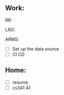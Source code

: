 ## Work:
RR:

LRO:

ARMS:
- [ ] Set up the data source 
- [ ] CI CD

## Home:
- [ ] resume
- [ ] cs341 A1